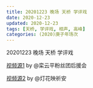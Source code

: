```yaml
---
title: 20201223 晚场 天桥 学评戏 
date: 2020-12-23
updated: 2020-12-23
tags: [天桥, 学评戏, 相声, 高峰] 
categories: (2020)庚子年场次 
---
```

20201223 晚场 天桥 学评戏 



[视频源1](https://weibo.com/6574451359/JzQj73hZS) by @栾云平粉丝团后援会

[视频源2](https://weibo.com/1950216183/JzQe9rMaK)  by @灯花映祈安